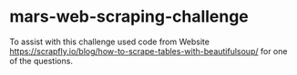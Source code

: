 # mars-web-scraping-challenge

To assist with this challenge used code from Website https://scrapfly.io/blog/how-to-scrape-tables-with-beautifulsoup/
for one of the questions.
